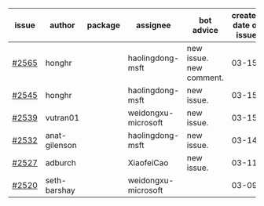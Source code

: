 | issue | author | package | assignee | bot advice | created date of issue | target release date | date from target |
| ------ | ------ | ------ | ------ | ------ | ------ | ------ | :-----: |
| [#2565](https://github.com/Azure/sdk-release-request/issues/2565) | honghr |  | haolingdong-msft | new issue. new comment. | 03-15 | 03-29 |  |
| [#2545](https://github.com/Azure/sdk-release-request/issues/2545) | honghr |  | haolingdong-msft | new issue. | 03-15 | 03-29 |  |
| [#2539](https://github.com/Azure/sdk-release-request/issues/2539) | vutran01 |  | weidongxu-microsoft | new issue. | 03-15 | 03-29 |  |
| [#2532](https://github.com/Azure/sdk-release-request/issues/2532) | anat-gilenson |  | haolingdong-msft | new issue. | 03-14 | 03-28 |  |
| [#2527](https://github.com/Azure/sdk-release-request/issues/2527) | adburch |  | XiaofeiCao | new issue. | 03-11 | 03-21 |  |
| [#2520](https://github.com/Azure/sdk-release-request/issues/2520) | seth-barshay |  | weidongxu-microsoft |  | 03-09 | 03-23 |  |
